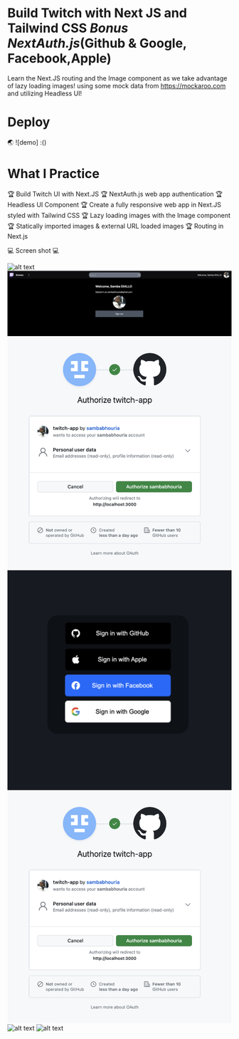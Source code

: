 # Build Twitch with Next JS and Tailwind CSS _Bonus NextAuth.js_(Github & Google, Facebook,Apple)

Learn the Next.JS routing and the Image component as we take advantage of lazy loading images!
using some mock data from https://mockaroo.com and utilizing Headless UI!

# Deploy

🌏 ![demo] :()

# What I Practice

🏆 Build Twitch UI with Next.JS
🏆 NextAuth.js web app authentication
🏆 Headless UI Component
🏆 Create a fully responsive web app in Next.JS styled with Tailwind CSS
🏆 Lazy loading images with the Image component
🏆 Statically imported images & external URL loaded images
🏆 Routing in Next.js

💻 Screen shot 💻

![alt text](screen.gif)
![alt text](1.png)
![alt text](2.png)
![alt text](3.png)
![alt text](4.png)
![alt text](5.png)
![alt text](6.png)
